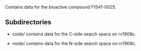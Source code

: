 Contains data for the bioactive compound F1541-0025.

## Subdirectories

- cside/ contains data for the C-side search space on rv1908c.

- nside/ contains data for the N-side search space on rv1908c.

